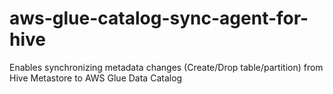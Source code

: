 # aws-glue-catalog-sync-agent-for-hive
Enables synchronizing metadata changes (Create/Drop table/partition) from Hive Metastore to AWS Glue Data Catalog
